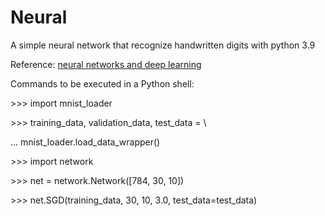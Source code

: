 # Neural
A simple neural network that recognize handwritten digits with python 3.9

Reference: [neural networks and deep learning](http://neuralnetworksanddeeplearning.com)  

Commands to be executed in a Python shell:  

\>>> import mnist_loader

\>>> training_data, validation_data, test_data = \

... mnist_loader.load_data_wrapper()  

\>>> import network

\>>> net = network.Network([784, 30, 10])

\>>> net.SGD(training_data, 30, 10, 3.0, test_data=test_data)
